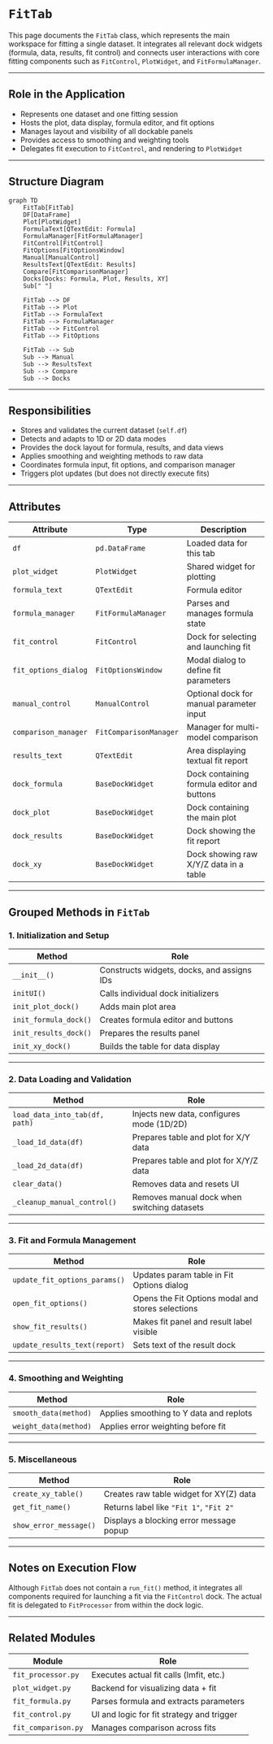 # `FitTab`

This page documents the `FitTab` class, which represents the main workspace for fitting a single dataset. It integrates all relevant dock widgets (formula, data, results, fit control) and connects user interactions with core fitting components such as `FitControl`, `PlotWidget`, and `FitFormulaManager`.

---

## Role in the Application

* Represents one dataset and one fitting session
* Hosts the plot, data display, formula editor, and fit options
* Manages layout and visibility of all dockable panels
* Provides access to smoothing and weighting tools
* Delegates fit execution to `FitControl`, and rendering to `PlotWidget`

---

## Structure Diagram

```mermaid
graph TD
    FitTab[FitTab]
    DF[DataFrame]
    Plot[PlotWidget]
    FormulaText[QTextEdit: Formula]
    FormulaManager[FitFormulaManager]
    FitControl[FitControl]
    FitOptions[FitOptionsWindow]
    Manual[ManualControl]
    ResultsText[QTextEdit: Results]
    Compare[FitComparisonManager]
    Docks[Docks: Formula, Plot, Results, XY]
    Sub[" "]
    
    FitTab --> DF
    FitTab --> Plot
    FitTab --> FormulaText
    FitTab --> FormulaManager
    FitTab --> FitControl
    FitTab --> FitOptions
    
    FitTab --> Sub
    Sub --> Manual
    Sub --> ResultsText
    Sub --> Compare
    Sub --> Docks
```

---

## Responsibilities

* Stores and validates the current dataset (`self.df`)
* Detects and adapts to 1D or 2D data modes
* Provides the dock layout for formula, results, and data views
* Applies smoothing and weighting methods to raw data
* Coordinates formula input, fit options, and comparison manager
* Triggers plot updates (but does not directly execute fits)

---

## Attributes

| Attribute            | Type                   | Description                                |
| -------------------- | ---------------------- | ------------------------------------------ |
| `df`                 | `pd.DataFrame`         | Loaded data for this tab                   |
| `plot_widget`        | `PlotWidget`           | Shared widget for plotting                 |
| `formula_text`       | `QTextEdit`            | Formula editor                             |
| `formula_manager`    | `FitFormulaManager`    | Parses and manages formula state           |
| `fit_control`        | `FitControl`           | Dock for selecting and launching fit       |
| `fit_options_dialog` | `FitOptionsWindow`     | Modal dialog to define fit parameters      |
| `manual_control`     | `ManualControl`        | Optional dock for manual parameter input   |
| `comparison_manager` | `FitComparisonManager` | Manager for multi-model comparison         |
| `results_text`       | `QTextEdit`            | Area displaying textual fit report         |
| `dock_formula`       | `BaseDockWidget`       | Dock containing formula editor and buttons |
| `dock_plot`          | `BaseDockWidget`       | Dock containing the main plot              |
| `dock_results`       | `BaseDockWidget`       | Dock showing the fit report                |
| `dock_xy`            | `BaseDockWidget`       | Dock showing raw X/Y/Z data in a table     |

---

## Grouped Methods in `FitTab`

### 1. Initialization and Setup

| Method                | Role                                       |
| --------------------- | ------------------------------------------ |
| `__init__()`          | Constructs widgets, docks, and assigns IDs |
| `initUI()`            | Calls individual dock initializers         |
| `init_plot_dock()`    | Adds main plot area                        |
| `init_formula_dock()` | Creates formula editor and buttons         |
| `init_results_dock()` | Prepares the results panel                 |
| `init_xy_dock()`      | Builds the table for data display          |

---

### 2. Data Loading and Validation

| Method                         | Role                                        |
| ------------------------------ | ------------------------------------------- |
| `load_data_into_tab(df, path)` | Injects new data, configures mode (1D/2D)   |
| `_load_1d_data(df)`            | Prepares table and plot for X/Y data        |
| `_load_2d_data(df)`            | Prepares table and plot for X/Y/Z data      |
| `clear_data()`                 | Removes data and resets UI                  |
| `_cleanup_manual_control()`    | Removes manual dock when switching datasets |

---

### 3. Fit and Formula Management

| Method                        | Role                                              |
| ----------------------------- | ------------------------------------------------- |
| `update_fit_options_params()` | Updates param table in Fit Options dialog         |
| `open_fit_options()`          | Opens the Fit Options modal and stores selections |
| `show_fit_results()`          | Makes fit panel and result label visible          |
| `update_results_text(report)` | Sets text of the result dock                      |

---

### 4. Smoothing and Weighting

| Method                | Role                                    |
| --------------------- | --------------------------------------- |
| `smooth_data(method)` | Applies smoothing to Y data and replots |
| `weight_data(method)` | Applies error weighting before fit      |

---

### 5. Miscellaneous

| Method                 | Role                                    |
| ---------------------- | --------------------------------------- |
| `create_xy_table()`    | Creates raw table widget for XY(Z) data |
| `get_fit_name()`       | Returns label like `"Fit 1"`, `"Fit 2"` |
| `show_error_message()` | Displays a blocking error message popup |

---

## Notes on Execution Flow

Although `FitTab` does not contain a `run_fit()` method, it integrates all components required for launching a fit via the `FitControl` dock. The actual fit is delegated to `FitProcessor` from within the dock logic.

---

## Related Modules

| Module              | Role                                      |
| ------------------- | ----------------------------------------- |
| `fit_processor.py`  | Executes actual fit calls (lmfit, etc.)   |
| `plot_widget.py`    | Backend for visualizing data + fit        |
| `fit_formula.py`    | Parses formula and extracts parameters    |
| `fit_control.py`    | UI and logic for fit strategy and trigger |
| `fit_comparison.py` | Manages comparison across fits            |

